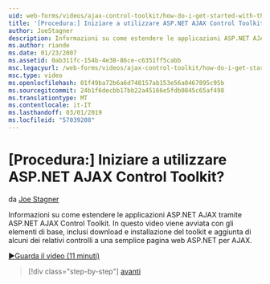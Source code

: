 ```yaml
---
uid: web-forms/videos/ajax-control-toolkit/how-do-i-get-started-with-the-aspnet-ajax-control-toolkit
title: '[Procedura:] Iniziare a utilizzare ASP.NET AJAX Control Toolkit? | Microsoft Docs'
author: JoeStagner
description: Informazioni su come estendere le applicazioni ASP.NET AJAX tramite ASP.NET AJAX Control Toolkit. In questo video inizia con gli elementi di base, inclusi download e...
ms.author: riande
ms.date: 01/23/2007
ms.assetid: 0ab311fc-154b-4e38-86ce-c6351ff5cabb
msc.legacyurl: /web-forms/videos/ajax-control-toolkit/how-do-i-get-started-with-the-aspnet-ajax-control-toolkit
msc.type: video
ms.openlocfilehash: 01f49ba72b6a6d748157ab153e56a8467895c95b
ms.sourcegitcommit: 24b1f6decbb17bb22a45166e5fdb0845c65af498
ms.translationtype: MT
ms.contentlocale: it-IT
ms.lasthandoff: 03/01/2019
ms.locfileid: "57039208"
---
```

<a name="how-do-i-get-started-with-the-aspnet-ajax-control-toolkit"></a>[Procedura:] Iniziare a utilizzare ASP.NET AJAX Control Toolkit?
====================
da [Joe Stagner](https://github.com/JoeStagner)

Informazioni su come estendere le applicazioni ASP.NET AJAX tramite ASP.NET AJAX Control Toolkit. In questo video viene avviata con gli elementi di base, inclusi download e installazione del toolkit e aggiunta di alcuni dei relativi controlli a una semplice pagina web ASP.NET per AJAX.

[&#9654;Guarda il video (11 minuti)](https://channel9.msdn.com/Blogs/ASP-NET-Site-Videos/how-do-i-get-started-with-the-aspnet-ajax-control-toolkit)

> [!div class="step-by-step"]
> [avanti](how-do-i-use-the-aspnet-ajax-cascadingdropdown-control-extender.md)
